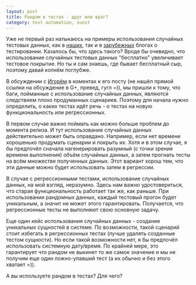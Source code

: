 ```yaml
---
layout: post
title: Рандом в тестах - друг или враг?
category: test automation, xunit
---
```


Уже не первый раз натыкаюсь на примеры использования случайных тестовых данных, как в [наших](http://ru.khroliz.com/2013/10/sql.html), так и в [зарубежных](http://www.testinggeek.com/how-to-make-test-automation-more-effective) блогах о тестировании. Казалось бы, что здесь такого? Вроде бы очевидно, что использование случайных тестовых данных "бесплатно" увеличивает тестовое покрытие. Но ты и сам знаешь, где бывает бесплатный сыр, поэтому давай копнём поглубже.

В обсуждении с [Игорём](http://www.khroliz.com/) в коментах к его посту (не нашёл прямой ссылки на обсуждение в G+, превед, гугл =)), мы пришли к тому, что баги, пойманные с использование случайных данных, являются следствием плохо продуманных сценариев. Поэтому для начала нужно определить, о каких тестах идёт речь - о тестах на новую функциональность или регрессионных.

В первом случае важно поймать как можно больше проблем до момента релиза. И тут использование случайных данных действительно может быть оправдано. Например, если нет времени хорошенько продумать сценарии и покрыть их. Хотя и в этом случае, я бы предпочёл сначала нагенерировать разумный (с точки зрения времени выполнения) объём случайных данных, а затем прогнать тесты на всём множестве полученных данных. Этот вариант хорош тем, что эти данные можно будет использовать затем в регрессии.

В случае с регрессионными тестами, использование случайных данных, на мой взгляд, неразумно. Здесь нам важно удостовериться, что старая функциональность работает так же, как раньше. При использовании рандомных данных, каждый тестовый прогон будет уникальным, а значит не может этого гарантировать. Получается, что регрессионные тесты не выполняют свою основную задачу.

Еще один кейс использования случайных данных - создание уникальных сущностей в системе. По возможности, такой сценарий стоит избегать в регрессионных тестах (лучше удалять созданные тестом сущности). Но если такой возможности нет, я бы предпочёл использовать системную дату/время. По крайней мере, это гарантирует что рандом не выкинет то же самое значение и мы не получим еще один ложно-упавший тест (а их обычно и без этого хватает =)).

А вы используете рандом в тестах? Для чего?